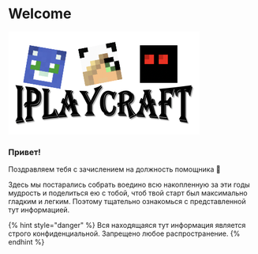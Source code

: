 # Welcome

![](.gitbook/assets/image.png)

### Привет!

Поздравляем тебя с зачислением на должность помощника 🥳 

Здесь мы постарались собрать воедино всю накопленную за эти годы мудрость и поделиться ею с тобой, чтоб твой старт был максимально гладким и легким. Поэтому тщательно ознакомься с представленной тут информацией.

{% hint style="danger" %}
Вся находящаяся тут информация является строго конфиденциальной. Запрещено любое распространение. 
{% endhint %}




